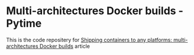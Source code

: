 # Multi-architectures Docker builds - Pytime

This is the code repositery for [Shipping containers to any platforms: multi-architectures Docker builds](https://www.padok.fr/en/blog/multi-architectures-docker-iot) article
